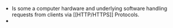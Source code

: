 - Is some a computer hardware and underlying software handling requests from clients via [[HTTP/HTTPS]] Protocols.
- 